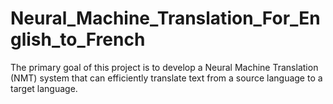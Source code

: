 # Neural_Machine_Translation_For_English_to_French
The primary goal of this project is to develop a Neural Machine Translation (NMT) system that can efficiently translate text from a source language to a target language. 
